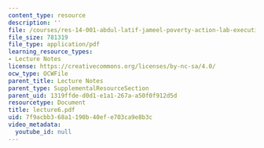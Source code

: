```yaml
---
content_type: resource
description: ''
file: /courses/res-14-001-abdul-latif-jameel-poverty-action-lab-executive-training-evaluating-social-programs-2009-spring-2009/7f9acbb368a1190b40efe703ca9e8b3c_lecture6.pdf
file_size: 781319
file_type: application/pdf
learning_resource_types:
- Lecture Notes
license: https://creativecommons.org/licenses/by-nc-sa/4.0/
ocw_type: OCWFile
parent_title: Lecture Notes
parent_type: SupplementalResourceSection
parent_uid: 1319ffde-d0d1-e1a1-267a-a50f0f912d5d
resourcetype: Document
title: lecture6.pdf
uid: 7f9acbb3-68a1-190b-40ef-e703ca9e8b3c
video_metadata:
  youtube_id: null
---
```

